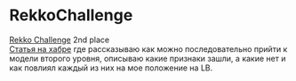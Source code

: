 # RekkoChallenge
[Rekko Challenge](https://boosters.pro/championship/rekko_challenge/overview) 2nd place
<br>
[Статья на хабре](https://habr.com/ru/company/tinkoff/blog/454818/) где рассказываю как можно последовательно прийти к модели второго уровня, описываю какие признаки зашли, а какие нет и как повлиял каждый из них на мое положение на LB.

